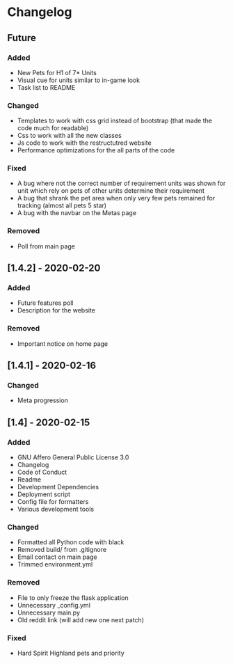 # Changelog

## Future
### Added
- New Pets for H1 of 7* Units
- Visual cue for units similar to in-game look
- Task list to README

### Changed
- Templates to work with css grid instead of bootstrap (that made the code much for readable)
- Css to work with all the new classes
- Js code to work with the restructutred website
- Performance optimizations for the all parts of the code

### Fixed
- A bug where not the correct number of requirement units was shown for unit which rely on pets of
other units determine their requirement
- A bug that shrank the pet area when only very few pets remained for tracking (almost all pets 5 star)
- A bug with the navbar on the Metas page

### Removed
- Poll from main page

## [1.4.2] - 2020-02-20
### Added
- Future features poll
- Description for the website

### Removed
- Important notice on home page

## [1.4.1] - 2020-02-16
### Changed
- Meta progression

## [1.4] - 2020-02-15
### Added
- GNU Affero General Public License 3.0
- Changelog
- Code of Conduct
- Readme
- Development Dependencies
- Deployment script
- Config file for formatters
- Various development tools

### Changed
- Formatted all Python code with black
- Removed build/ from .gitignore
- Email contact on main page
- Trimmed environment.yml

### Removed
- File to only freeze the flask application
- Unnecessary _config.yml
- Unnecessary main.py
- Old reddit link (will add new one next patch)

### Fixed
- Hard Spirit Highland pets and priority
